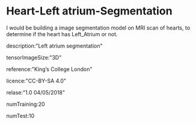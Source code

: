 # Heart-Left atrium-Segmentation

I would be building a image segmentation model on  MRI scan of hearts, to determine if the heart has Left_Atrium or not.

description:"Left atrium segmentation"

tensorImageSize:"3D"

reference:"King’s College London"

licence:"CC-BY-SA 4.0"

relase:"1.0 04/05/2018"

numTraining:20

numTest:10

